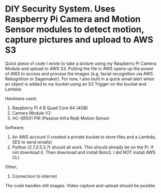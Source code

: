 # DIY Security System. Uses Raspberry Pi Camera and Motion Sensor modules to detect motion, capture pictures and upload to AWS S3
Quick piece of code I wrote to take a picture using my Raspberry Pi Camera Module and upload to AWS S3. Putting the file in AWS opens up the power of AWS to access and process the images (e.g. facial recognition via AWS Rekognition or Sagemaker). For now, I also built in a quick email alert when an object is added to my bucket using an S3 Trigger on the bucket and Lambda

Hardware used;
1) Raspberry Pi 4 B Quad Core 64 (4GB)
2) Camera Module V2
3) HC-SR501 PIR (Passive Infra Red) Motion Sensor

Software;
1) An AWS account (I created a private bucket to store files and a Lambda, SES to send emails)
2) Python (2.7,3.5,3.7) should all work. This should already be on the Pi. If not download it. Then download and install Boto3. I did NOT install AWS CLI.

Other;
1) Connection to internet

The code handles still images. Video capture and upload should be posible. 
